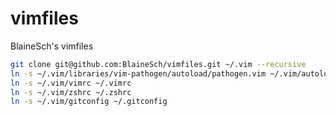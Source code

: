 vimfiles
========

BlaineSch's vimfiles

~~~ bash
git clone git@github.com:BlaineSch/vimfiles.git ~/.vim --recursive
ln -s ~/.vim/libraries/vim-pathogen/autoload/pathogen.vim ~/.vim/autoload/pathogen.vim
ln -s ~/.vim/vimrc ~/.vimrc
ln -s ~/.vim/zshrc ~/.zshrc
ln -s ~/.vim/gitconfig ~/.gitconfig
~~~
